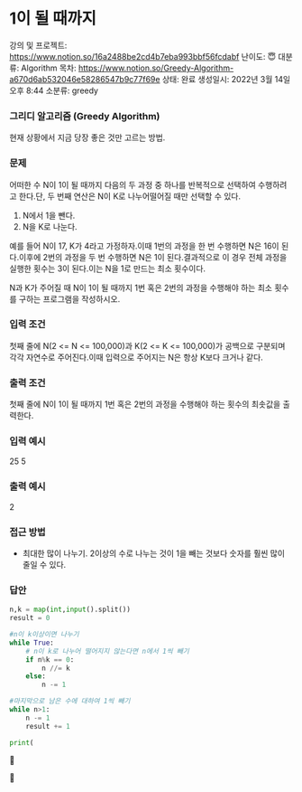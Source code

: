 # 1이 될 때까지

강의 및 프로젝트: https://www.notion.so/16a2488be2cd4b7eba993bbf56fcdabf
난이도: 😇
대분류: Algorithm
목차: https://www.notion.so/Greedy-Algorithm-a670d6ab532046e58286547b9c77f69e
상태: 완료
생성일시: 2022년 3월 14일 오후 8:44
소분류: greedy

### **그리디 알고리즘 (Greedy Algorithm)**

현재 상황에서 지금 당장 좋은 것만 고르는 방법. 

### 문제

어떠한 수 N이 1이 될 때까지 다음의 두 과정 중 하나를 반복적으로 선택하여 수행하려고 한다.단, 두 번째 연산은 N이 K로 나누어떨어질 때만 선택할 수 있다.

1. N에서 1을 뺀다.
2. N을 K로 나눈다.

예를 들어 N이 17, K가 4라고 가정하자.이때 1번의 과정을 한 번 수행하면 N은 16이 된다.이후에 2번의 과정을 두 번 수행하면 N은 1이 된다.결과적으로 이 경우 전체 과정을 실행한 횟수는 3이 된다.이는 N을 1로 만드는 최소 횟수이다.

N과 K가 주어질 때 N이 1이 될 때까지 1번 혹은 2번의 과정을 수행해야 하는 최소 횟수를 구하는 프로그램을 작성하시오.

### 입력 조건

첫째 줄에 N(2 <= N <= 100,000)과 K(2 <= K <= 100,000)가 공백으로 구분되며 각각 자연수로 주어진다.이때 입력으로 주어지는 N은 항상 K보다 크거나 같다.

### 출력 조건

첫째 줄에 N이 1이 될 때까지 1번 혹은 2번의 과정을 수행해야 하는 횟수의 최솟값을 출력한다.

### 입력 예시

25 5

### 출력 예시

2

### 접근 방법

- 최대한 많이 나누기.
2이상의 수로 나누는 것이 1을 빼는 것보다 숫자를 훨씬 많이 줄일 수 있다.

### 답안

```python
n,k = map(int,input().split())
result = 0

#n이 k이상이면 나누기
while True:
	# n이 k로 나누어 떨어지지 않는다면 n에서 1씩 빼기
	if n%k == 0:
		n //= k
	else:
		n -= 1

#마지막으로 남은 수에 대하여 1씩 빼기
while n>1:
	n -= 1
	result += 1

print(
```

💬
  

💬